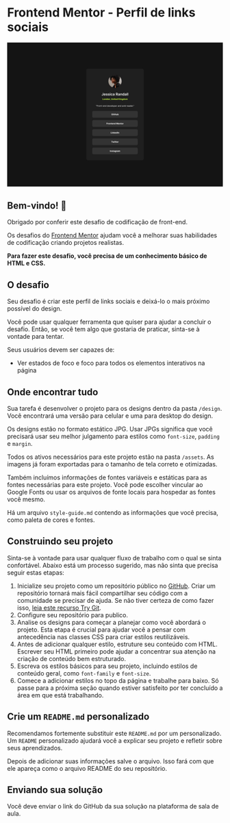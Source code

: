 # Frontend Mentor - Perfil de links sociais

![Prévia de design para o desafio de codificação de perfil de links sociais](./design/destkop-design.jpg)

## Bem-vindo! 👋

Obrigado por conferir este desafio de codificação de front-end.

Os desafios do [Frontend Mentor](https://www.frontendmentor.io) ajudam você a melhorar suas habilidades de codificação criando projetos realistas.

**Para fazer este desafio, você precisa de um conhecimento básico de HTML e CSS.**

## O desafio

Seu desafio é criar este perfil de links sociais e deixá-lo o mais próximo possível do design.

Você pode usar qualquer ferramenta que quiser para ajudar a concluir o desafio. Então, se você tem algo que gostaria de praticar, sinta-se à vontade para tentar.

Seus usuários devem ser capazes de:

- Ver estados de foco e foco para todos os elementos interativos na página

## Onde encontrar tudo

Sua tarefa é desenvolver o projeto para os designs dentro da pasta `/design`. Você encontrará uma versão para celular e uma para desktop do design.

Os designs estão no formato estático JPG. Usar JPGs significa que você precisará usar seu melhor julgamento para estilos como `font-size`, `padding` e `margin`.

Todos os ativos necessários para este projeto estão na pasta `/assets`. As imagens já foram exportadas para o tamanho de tela correto e otimizadas.

Também incluímos informações de fontes variáveis ​​e estáticas para as fontes necessárias para este projeto. Você pode escolher vincular ao Google Fonts ou usar os arquivos de fonte locais para hospedar as fontes você mesmo.

Há um arquivo `style-guide.md` contendo as informações que você precisa, como paleta de cores e fontes.

## Construindo seu projeto

Sinta-se à vontade para usar qualquer fluxo de trabalho com o qual se sinta confortável. Abaixo está um processo sugerido, mas não sinta que precisa seguir estas etapas:

1. Inicialize seu projeto como um repositório público no [GitHub](https://github.com/). Criar um repositório tornará mais fácil compartilhar seu código com a comunidade se precisar de ajuda. Se não tiver certeza de como fazer isso, [leia este recurso Try Git](https://try.github.io/).
2. Configure seu repositório para publico.
3. Analise os designs para começar a planejar como você abordará o projeto. Esta etapa é crucial para ajudar você a pensar com antecedência nas classes CSS para criar estilos reutilizáveis.
4. Antes de adicionar qualquer estilo, estruture seu conteúdo com HTML. Escrever seu HTML primeiro pode ajudar a concentrar sua atenção na criação de conteúdo bem estruturado.
5. Escreva os estilos básicos para seu projeto, incluindo estilos de conteúdo geral, como `font-family` e `font-size`.
6. Comece a adicionar estilos no topo da página e trabalhe para baixo. Só passe para a próxima seção quando estiver satisfeito por ter concluído a área em que está trabalhando.

## Crie um `README.md` personalizado

Recomendamos fortemente substituir este `README.md` por um personalizado.
Um `README` personalizado ajudará você a explicar seu projeto e refletir sobre seus aprendizados.

Depois de adicionar suas informações salve o arquivo. Isso fará com que ele apareça como o arquivo README do seu repositório.

## Enviando sua solução

Você deve enviar o link do GitHub da sua solução na plataforma de sala de aula.
